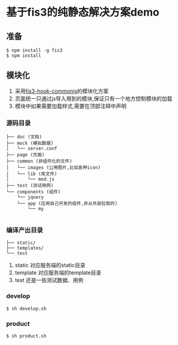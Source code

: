 # 基于fis3的纯静态解决方案demo

## 准备
   ```
   $ npm install -g fis3
   $ npm install
   
   ```
   
## 模块化
   1. 采用[fis3-hook-commonjs](https://github.com/fex-team/fis3-hook-commonjs)的模块化方案
   2. 页面统一只通过js导入用到的模块,保证只有一个地方控制模块的加载
   3. 模块中如果需要加载样式,需要在顶部注释中声明
   
### 源码目录

```
├── doc (文档)
├── mock (模拟数据)
│   └── server.conf
├── page (页面)
├── common (非组件化的文件)
│   └── images (公用图片,比如各种icon)
│   └── lib (库文件)
│       └── mod.js
├── test (测试用例)
└── components (组件)
    └── jquery
    └── app (应用自己开发的组件,非从外部拉取的)
        └── my
    
```

### 编译产出目录

```
├── static/
├── templates/
└── test
```


1. static 对应服务端的static目录
2. template 对应服务端的template目录
3. test 还是一些测试数据、用例

### develop
```$ sh develop.sh```

### product
```$ sh product.sh```
